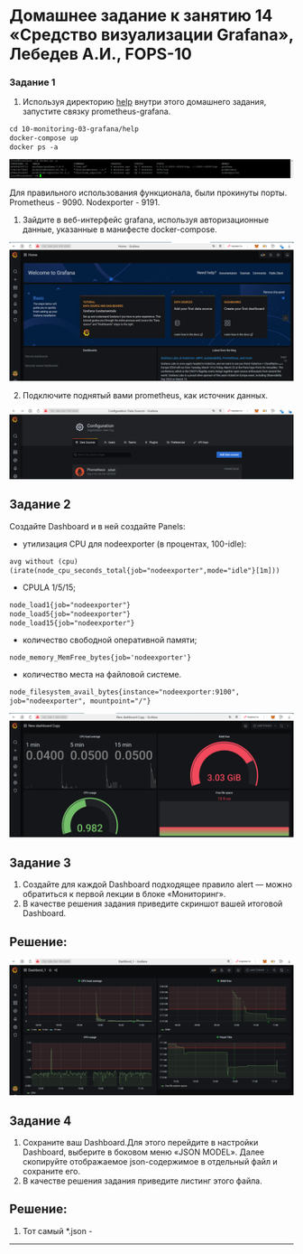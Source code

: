 # Домашнее задание к занятию 14 «Средство визуализации Grafana», Лебедев А.И., FOPS-10

### Задание 1

1. Используя директорию [help](./help) внутри этого домашнего задания, запустите связку prometheus-grafana.

```
cd 10-monitoring-03-grafana/help
docker-compose up
docker ps -a
```
![1](img/1.png)  

Для правильного использования функционала, были прокинуты порты. Prometheus - 9090. Nodexporter - 9191.  


1. Зайдите в веб-интерфейс grafana, используя авторизационные данные, указанные в манифесте docker-compose.

![2](img/2.png)  


2. Подключите поднятый вами prometheus, как источник данных.

![3](img/3.png)  


## Задание 2

Создайте Dashboard и в ней создайте Panels:

- утилизация CPU для nodeexporter (в процентах, 100-idle):

```
avg without (cpu)(irate(node_cpu_seconds_total{job="nodeexporter",mode="idle"}[1m]))
```


- CPULA 1/5/15;

```
node_load1{job="nodeexporter"}
node_load5{job="nodeexporter"}
node_load15{job="nodeexporter"}
```


- количество свободной оперативной памяти;

```
node_memory_MemFree_bytes{job='nodeexporter'}
```


- количество места на файловой системе.

```
node_filesystem_avail_bytes{instance="nodeexporter:9100", job="nodeexporter", mountpoint="/"}
```

![4](img/4.png)  



## Задание 3

1. Создайте для каждой Dashboard подходящее правило alert — можно обратиться к первой лекции в блоке «Мониторинг».
2. В качестве решения задания приведите скриншот вашей итоговой Dashboard.

## Решение:    

![5](img/5.png) 



## Задание 4

1. Сохраните ваш Dashboard.Для этого перейдите в настройки Dashboard, выберите в боковом меню «JSON MODEL». Далее скопируйте отображаемое json-содержимое в отдельный файл и сохраните его.
2. В качестве решения задания приведите листинг этого файла.

## Решение:  

1. Тот самый *.json -



---
